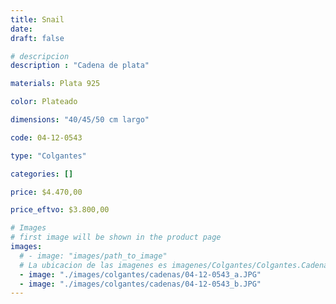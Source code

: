 ```yaml
---
title: Snail
date: 
draft: false

# descripcion
description : "Cadena de plata"

materials: Plata 925

color: Plateado

dimensions: "40/45/50 cm largo"

code: 04-12-0543

type: "Colgantes"

categories: []

price: $4.470,00

price_eftvo: $3.800,00

# Images
# first image will be shown in the product page
images:
  # - image: "images/path_to_image"
  # La ubicacion de las imagenes es imagenes/Colgantes/Colgantes.Cadenas/04-12-0543-snail
  - image: "./images/colgantes/cadenas/04-12-0543_a.JPG"
  - image: "./images/colgantes/cadenas/04-12-0543_b.JPG"
---
```

